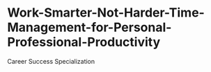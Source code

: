 # Work-Smarter-Not-Harder-Time-Management-for-Personal-Professional-Productivity
Career Success Specialization
